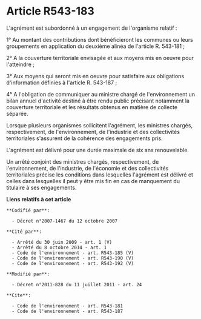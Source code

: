# Article R543-183

L'agrément est subordonné à un engagement de l'organisme relatif :

1° Au montant des contributions dont bénéficieront les communes ou leurs groupements en application du deuxième alinéa de
l'article R. 543-181 ;

2° A la couverture territoriale envisagée et aux moyens mis en oeuvre pour l'atteindre ;

3° Aux moyens qui seront mis en oeuvre pour satisfaire aux obligations d'information définies à l'article R. 543-187 ;

4° A l'obligation de communiquer au ministre chargé de l'environnement un bilan annuel d'activité destiné à être rendu public
précisant notamment la couverture territoriale et les résultats obtenus en matière de collecte séparée.

Lorsque plusieurs organismes sollicitent l'agrément, les ministres chargés, respectivement, de l'environnement, de
l'industrie et des collectivités territoriales s'assurent de la cohérence des engagements pris.

L'agrément est délivré pour une durée maximale de six ans renouvelable.

Un arrêté conjoint des ministres chargés, respectivement, de l'environnement, de l'industrie, de l'économie et des
collectivités territoriales précise les conditions dans lesquelles l'agrément est délivré et celles dans lesquelles il peut y
être mis fin en cas de manquement du titulaire à ses engagements.

**Liens relatifs à cet article**

	**Codifié par**:

	  - Décret n°2007-1467 du 12 octobre 2007

	**Cité par**:

	  - Arrêté du 30 juin 2009 - art. 1 (V)
	  - Arrêté du 8 octobre 2014 - art. 1
	  - Code de l'environnement - art. R543-185 (V)
	  - Code de l'environnement - art. R543-190 (V)
	  - Code de l'environnement - art. R543-192 (V)

	**Modifié par**:

	  - Décret n°2011-828 du 11 juillet 2011 - art. 24

	**Cite**:

	  - Code de l'environnement - art. R543-181
	  - Code de l'environnement - art. R543-187
